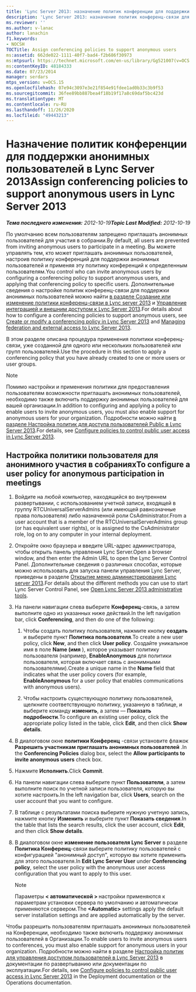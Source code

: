 ```yaml
---
title: 'Lync Server 2013: назначение политик конференции для поддержки анонимных пользователей'
description: 'Lync Server 2013: назначение политик конференц-связи для поддержки анонимных пользователей.'
ms.reviewer: ''
ms.author: v-lanac
author: lanachin
f1.keywords:
- NOCSH
TOCTitle: Assign conferencing policies to support anonymous users
ms:assetid: 662de022-1111-40f7-bad4-f2b686f30973
ms:mtpsurl: https://technet.microsoft.com/en-us/library/Gg521007(v=OCS.15)
ms:contentKeyID: 48184333
ms.date: 07/23/2014
manager: serdars
mtps_version: v=OCS.15
ms.openlocfilehash: 07e94c3097e3e21f854e91fdee1ad0b33c3b9f53
ms.sourcegitcommit: 36fee89bb887bea4f18b19f17a8c69daf5bc423d
ms.translationtype: MT
ms.contentlocale: ru-RU
ms.lasthandoff: 11/26/2020
ms.locfileid: "49443213"
---
```

# <a name="assign-conferencing-policies-to-support-anonymous-users-in-lync-server-2013"></a><span data-ttu-id="9e559-103">Назначение политик конференции для поддержки анонимных пользователей в Lync Server 2013</span><span class="sxs-lookup"><span data-stu-id="9e559-103">Assign conferencing policies to support anonymous users in Lync Server 2013</span></span>

<div data-xmlns="http://www.w3.org/1999/xhtml">

<div class="topic" data-xmlns="http://www.w3.org/1999/xhtml" data-msxsl="urn:schemas-microsoft-com:xslt" data-cs="https://msdn.microsoft.com/">

<div data-asp="https://msdn2.microsoft.com/asp">



</div>

<div id="mainSection">

<div id="mainBody"><span data-ttu-id="9e559-104">

<span> </span></span><span class="sxs-lookup"><span data-stu-id="9e559-104">

<span> </span></span></span>

<span data-ttu-id="9e559-105">_**Тема последнего изменения:** 2012-10-19_</span><span class="sxs-lookup"><span data-stu-id="9e559-105">_**Topic Last Modified:** 2012-10-19_</span></span>

<span data-ttu-id="9e559-106">По умолчанию всем пользователям запрещено приглашать анонимных пользователей для участия в собрании.</span><span class="sxs-lookup"><span data-stu-id="9e559-106">By default, all users are prevented from inviting anonymous users to participate in a meeting.</span></span> <span data-ttu-id="9e559-107">Вы можете управлять тем, кто может приглашать анонимных пользователей, настроив политику конференций для поддержки анонимных пользователей и применяя эту политику конференций к определенным пользователям.</span><span class="sxs-lookup"><span data-stu-id="9e559-107">You control who can invite anonymous users by configuring a conferencing policy to support anonymous users, and applying that conferencing policy to specific users.</span></span> <span data-ttu-id="9e559-108">Дополнительные сведения о настройке политик конференц-связи для поддержки анонимных пользователей можно найти [в разделе Создание или изменение политики конференц-связи в Lync server 2013](lync-server-2013-create-or-modify-a-conferencing-policy.md) и [Управление интеграцией и внешним доступом к Lync Server 2013](lync-server-2013-managing-federation-and-external-access-to-lync-server-2013.md).</span><span class="sxs-lookup"><span data-stu-id="9e559-108">For details about how to configure a conferencing policies to support anonymous users, see [Create or modify a conferencing policy in Lync Server 2013](lync-server-2013-create-or-modify-a-conferencing-policy.md) and [Managing federation and external access to Lync Server 2013](lync-server-2013-managing-federation-and-external-access-to-lync-server-2013.md).</span></span>

<span data-ttu-id="9e559-109">В этом разделе описана процедура применения политики конференц-связи, уже созданной для одного или нескольких пользователей или групп пользователей.</span><span class="sxs-lookup"><span data-stu-id="9e559-109">Use the procedure in this section to apply a conferencing policy that you have already created to one or more users or user groups.</span></span>

<div>


> [!NOTE]  
> <span data-ttu-id="9e559-110">Помимо настройки и применения политики для предоставления пользователям возможности приглашать анонимных пользователей, необходимо также включить поддержку анонимных пользователей для вашей организации.</span><span class="sxs-lookup"><span data-stu-id="9e559-110">In addition to configuring and applying a policy to enable users to invite anonymous users, you must also enable support for anonymous users for your organization.</span></span> <span data-ttu-id="9e559-111">Подробности можно найти <A href="lync-server-2013-configure-policies-to-control-public-user-access.md">в разделе Настройка политик для доступа пользователей Public в Lync Server 2013</A>.</span><span class="sxs-lookup"><span data-stu-id="9e559-111">For details, see <A href="lync-server-2013-configure-policies-to-control-public-user-access.md">Configure policies to control public user access in Lync Server 2013</A>.</span></span>



</div>

<div>

## <a name="to-configure-a-user-policy-for-anonymous-participation-in-meetings"></a><span data-ttu-id="9e559-112">Настройка политики пользователя для анонимного участия в собраниях</span><span class="sxs-lookup"><span data-stu-id="9e559-112">To configure a user policy for anonymous participation in meetings</span></span>

1.  <span data-ttu-id="9e559-113">Войдите на любой компьютер, находящийся во внутреннем развертывании, с использованием учетной записи, входящей в группу RTCUniversalServerAdmins (или имеющей равнозначные права пользователя) либо назначенной роли CsAdministrator.</span><span class="sxs-lookup"><span data-stu-id="9e559-113">From a user account that is a member of the RTCUniversalServerAdmins group (or has equivalent user rights), or is assigned to the CsAdministrator role, log on to any computer in your internal deployment.</span></span>

2.  <span data-ttu-id="9e559-114">Откройте окно браузера и введите URL-адрес администратора, чтобы открыть панель управления Lync Server.</span><span class="sxs-lookup"><span data-stu-id="9e559-114">Open a browser window, and then enter the Admin URL to open the Lync Server Control Panel.</span></span> <span data-ttu-id="9e559-115">Дополнительные сведения о различных способах, которые можно использовать для запуска панели управления Lync Server, приведены в разделе [Открытие меню администрирования Lync server 2013](lync-server-2013-open-lync-server-administrative-tools.md).</span><span class="sxs-lookup"><span data-stu-id="9e559-115">For details about the different methods you can use to start Lync Server Control Panel, see [Open Lync Server 2013 administrative tools](lync-server-2013-open-lync-server-administrative-tools.md).</span></span>

3.  <span data-ttu-id="9e559-116">На панели навигации слева выберите **Конференц**-связь, а затем выполните одно из указанных ниже действий.</span><span class="sxs-lookup"><span data-stu-id="9e559-116">In the left navigation bar, click **Conferencing**, and then do one of the following:</span></span>
    
    1.  <span data-ttu-id="9e559-117">Чтобы создать политику пользователя, нажмите кнопку **создать** и выберите пункт **Политика пользователя**.</span><span class="sxs-lookup"><span data-stu-id="9e559-117">To create a new user policy, click **New**, and then click **User policy**.</span></span> <span data-ttu-id="9e559-118">Создайте уникальное имя в поле **Name (имя** ), которое указывает политику пользователя (например, **EnableAnonymous** для политики пользователя, которая включает связь с анонимными пользователями).</span><span class="sxs-lookup"><span data-stu-id="9e559-118">Create a unique name in the **Name** field that indicates what the user policy covers (for example, **EnableAnonymous** for a user policy that enables communications with anonymous users).</span></span>
    
    2.  <span data-ttu-id="9e559-119">Чтобы настроить существующую политику пользователей, щелкните соответствующую политику, указанную в таблице, и выберите команду **изменить**, а затем — **Показать подробности**.</span><span class="sxs-lookup"><span data-stu-id="9e559-119">To configure an existing user policy, click the appropriate policy listed in the table, click **Edit**, and then click **Show details**.</span></span>

4.  <span data-ttu-id="9e559-120">В диалоговом окне **политики Конференц** -связи установите флажок **Разрешить участникам приглашать анонимных пользователей** .</span><span class="sxs-lookup"><span data-stu-id="9e559-120">In the **Conferencing Policies** dialog box, select the **Allow participants to invite anonymous users** check box.</span></span>

5.  <span data-ttu-id="9e559-121">Нажмите **Исполнить**.</span><span class="sxs-lookup"><span data-stu-id="9e559-121">Click **Commit**.</span></span>

6.  <span data-ttu-id="9e559-122">На панели навигации слева выберите пункт **Пользователи**, а затем выполните поиск по учетной записи пользователя, которую вы хотите настроить.</span><span class="sxs-lookup"><span data-stu-id="9e559-122">In the left navigation bar, click **Users**, search on the user account that you want to configure.</span></span>

7.  <span data-ttu-id="9e559-123">В таблице с результатами поиска выберите нужную учетную запись, нажмите кнопку **Изменить** и выберите пункт **Показать сведения**.</span><span class="sxs-lookup"><span data-stu-id="9e559-123">In the table that lists the search results, click the user account, click **Edit**, and then click **Show details**.</span></span>

8.  <span data-ttu-id="9e559-124">В диалоговом окне **изменение пользователя Lync Server** в разделе **Политика Конференц**-связи выберите политику пользователей с конфигурацией "анонимный доступ", которую вы хотите применить для этого пользователя.</span><span class="sxs-lookup"><span data-stu-id="9e559-124">In **Edit Lync Server User** under **Conferencing policy**, select the user policy with the anonymous user access configuration that you want to apply to this user.</span></span>
    
    <div>
    

    > [!NOTE]  
    > <span data-ttu-id="9e559-125">Параметры <STRONG> &lt; автоматической &gt; </STRONG> настройки применяются к параметрам установки сервера по умолчанию и автоматически применяются сервером.</span><span class="sxs-lookup"><span data-stu-id="9e559-125">The <STRONG>&lt;Automatic&gt;</STRONG> settings apply the default server installation settings and are applied automatically by the server.</span></span>

    
    </div>

<span data-ttu-id="9e559-126">Чтобы разрешить пользователям приглашать анонимных пользователей на Конференции, необходимо также включить поддержку анонимных пользователей в Организации.</span><span class="sxs-lookup"><span data-stu-id="9e559-126">To enable users to invite anonymous users to conferences, you must also enable support for anonymous users in your organization.</span></span> <span data-ttu-id="9e559-127">Подробности можно найти в разделе [Настройка политик для управления доступом пользователей в Lync Server 2013](lync-server-2013-configure-policies-to-control-public-user-access.md) в документации по развертыванию или документации по эксплуатации.</span><span class="sxs-lookup"><span data-stu-id="9e559-127">For details, see [Configure policies to control public user access in Lync Server 2013](lync-server-2013-configure-policies-to-control-public-user-access.md) in the Deployment documentation or the Operations documentation.</span></span>

<span data-ttu-id="9e559-128"></div>

</div>

<span> </span>

</div>

</div>

</span><span class="sxs-lookup"><span data-stu-id="9e559-128"></div>

</div>

<span> </span>

</div>

</div>

</span></span></div>

